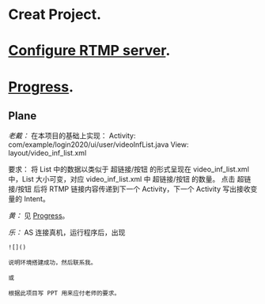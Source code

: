 
# Creat Project.

# [Configure RTMP server][1].

# [Progress][2].

## Plane
*老戴：*
    在本项目的基础上实现：
    Activity:
  com/example/login2020/ui/user/videoInfList.java
    View:
   layout/video_inf_list.xml

   要求：
   将 List 中的数据以类似于 超链接/按钮 的形式呈现在 video_inf_list.xml 中，List 大小可变，对应 video_inf_list.xml 中 超链接/按钮 的数量。
   点击 超链接/按钮 后将 RTMP 链接内容传递到下一个 Activity，下一个 Activity 写出接收变量的 Intent。

*黄：*
   见 [Progress][2]。

*乐：*
    AS 连接真机，运行程序后，出现

    ![]()

    说明环境搭建成功，然后联系我。

    或

    根据此项目写 PPT 用来应付老师的要求。

[1]:https://github.com/magictomagic/magictomagic.github.io/blob/master/_posts/2020-05-05-%E5%BE%85%E5%AE%8C%E5%96%84%E4%B8%8E%E6%80%9D%E8%B7%AF.md
[2]:https://github.com/magictomagic/magictomagic.github.io/blob/master/_posts/2020-05-05-%E5%BE%85%E5%AE%8C%E5%96%84%E4%B8%8E%E6%80%9D%E8%B7%AF.md